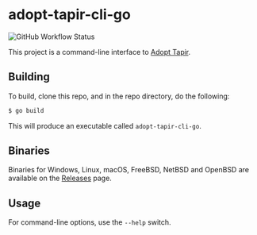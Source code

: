 # adopt-tapir-cli-go

![GitHub Workflow Status](https://img.shields.io/github/workflow/status/clementi/adopt-tapir-cli-go/Go)

This project is a command-line interface to [Adopt Tapir](https://adopt-tapir.softwaremill.com).

## Building

To build, clone this repo, and in the repo directory, do the following:

```sh
$ go build
```

This will produce an executable called `adopt-tapir-cli-go`.

## Binaries

Binaries for Windows, Linux, macOS, FreeBSD, NetBSD and OpenBSD are available on the [Releases](https://github.com/clementi/adopt-tapir-cli-go/releases) page.

## Usage

For command-line options, use the `--help` switch.
